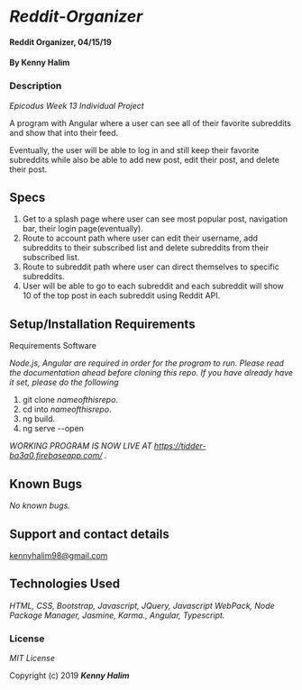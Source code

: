 
# _Reddit-Organizer_

#### Reddit Organizer, 04/15/19

#### By **Kenny Halim**

### Description

_Epicodus Week 13 Individual Project_

A program with Angular where a user can see all of their favorite subreddits and show that into their feed.

Eventually, the user will be able to log in and still keep their favorite subreddits while also be able to add new post, edit their post, and delete their post.

## Specs
1. Get to a splash page where user can see most popular post, navigation bar, their login page(eventually).
2. Route to account path where user can edit their username, add subreddits to their subscribed list and delete subreddits from their subscribed list.
3. Route to subreddit path where user can direct themselves to specific subreddits.
4. User will be able to go to each subreddit and each subreddit will show 10 of the top post in each subreddit using Reddit API.


## Setup/Installation Requirements

Requirements Software

_Node.js, Angular are required in order for the program to run. Please read the documentation ahead before cloning this repo.
If you have already have it set, please do the following_
1. git clone *nameofthisrepo*.
2. cd into *nameofthisrepo*.
3. ng build.
4. ng serve --open

_WORKING PROGRAM IS NOW LIVE AT https://tidder-ba3a0.firebaseapp.com/ ._

## Known Bugs

_No known bugs._

## Support and contact details

 kennyhalim98@gmail.com        

## Technologies Used

_HTML, CSS, Bootstrap, Javascript, JQuery, Javascript WebPack, Node Package Manager, Jasmine, Karma., Angular, Typescript._

### License

*MIT License*

Copyright (c) 2019 **_Kenny Halim_**
